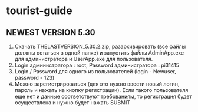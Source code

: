 # tourist-guide
NEWEST VERSION 5.30
---
1) Скачать THELASTVERSION_5.30.2.zip, разархивировать (все файлы должны остаться в одной папке) и запустить файлы AdminApp.exe для администратора и UserApp.exe для пользователя.
2) Login администратора : root, Password администратора : pi31415   
3) Login / Password для одного из пользователей (login - Newuser, password - 123)
4) Можно зарегистрироваться (для это нужно ввести новый логин, пароль и нажать на кнопку регистрации). Если такого пользователя еще нет и данные соответствуют требованиям, то регистрация будет осуществлена и нужно будет нажать SUBMIT
